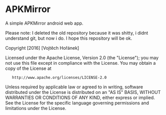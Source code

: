 # APKMirror
A simple APKMirror android web app.

Please note: I deleted the old repository because it was shitty, i didnt understand git, but now i do. I hope this repository will be ok.

Copyright [2016] [Vojtěch Hořánek]

   Licensed under the Apache License, Version 2.0 (the "License");
   you may not use this file except in compliance with the License.
   You may obtain a copy of the License at

       http://www.apache.org/licenses/LICENSE-2.0

   Unless required by applicable law or agreed to in writing, software
   distributed under the License is distributed on an "AS IS" BASIS,
   WITHOUT WARRANTIES OR CONDITIONS OF ANY KIND, either express or implied.
   See the License for the specific language governing permissions and
   limitations under the License.
